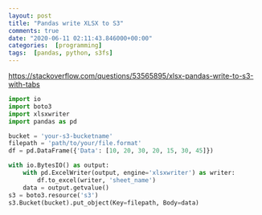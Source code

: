 ```yaml
---
layout: post
title: "Pandas write XLSX to S3"
comments: true
date: "2020-06-11 02:11:43.846000+00:00"
categories:  [programming]
tags:  [pandas, python, s3fs]
---
```





https://stackoverflow.com/questions/53565895/xlsx-pandas-write-to-s3-with-tabs

```python
import io
import boto3
import xlsxwriter
import pandas as pd

bucket = 'your-s3-bucketname'
filepath = 'path/to/your/file.format'
df = pd.DataFrame({'Data': [10, 20, 30, 20, 15, 30, 45]})

with io.BytesIO() as output:
    with pd.ExcelWriter(output, engine='xlsxwriter') as writer:
        df.to_excel(writer, 'sheet_name')
    data = output.getvalue()
s3 = boto3.resource('s3')
s3.Bucket(bucket).put_object(Key=filepath, Body=data)
```


